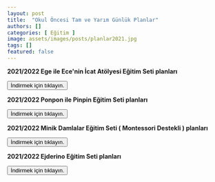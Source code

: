 ```yaml
---
layout: post
title:  "Okul Öncesi Tam ve Yarım Günlük Planlar"
authors: []
categories: [ Eğitim ]
image: assets/images/posts/planlar2021.jpg
tags: []
featured: false
---
```


**2021/2022 Ege ile Ece'nin İcat Atölyesi Eğitim Seti planları**

<a class="not-yellow" href="https://cdn.e-damla.com.tr/PLANLAR/icat_atolyesi_planlar.zip" target="_blank" rel="noopener">
    <button type="button" class="btn btn-outline-primary" style="color:black;">
       İndirmek için tıklayın.
    </button>
</a>


**2021/2022 Ponpon ile Pinpin Eğitim Seti planları**

<a class="not-yellow" href="https://cdn.e-damla.com.tr/PLANLAR/ponponpinpin_planlar.zip" target="_blank" rel="noopener">
    <button type="button" class="btn btn-outline-primary" style="color:black;">
       İndirmek için tıklayın.
    </button>
</a>


**2021/2022 Minik Damlalar Eğitim Seti ( Montessori Destekli ) planları**


<a class="not-yellow" href="https://cdn.e-damla.com.tr/PLANLAR/minikdamla_planlar.zip" target="_blank" rel="noopener">
    <button type="button" class="btn btn-outline-primary" style="color:black;">
       İndirmek için tıklayın.
    </button>
</a>


**2021/2022 Ejderino Eğitim Seti planları** 

<a class="not-yellow" href="https://cdn.e-damla.com.tr/PLANLAR/ejderino_planlar.zip" target="_blank" rel="noopener">
    <button type="button" class="btn btn-outline-primary" style="color:black;">
       İndirmek için tıklayın.
    </button>
</a>


